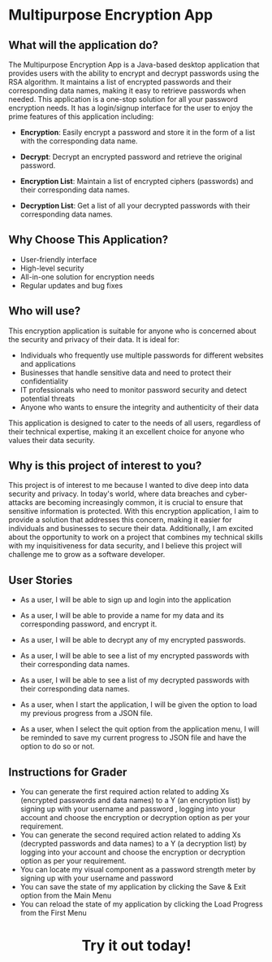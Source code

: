 # Multipurpose Encryption App

## What will the application do?

The Multipurpose Encryption App is a Java-based desktop application that provides users with the ability to encrypt and 
decrypt passwords using the RSA algorithm. It maintains a list of encrypted passwords and their corresponding data names, 
making it easy to retrieve passwords when needed. 
This application is a one-stop solution for all your password encryption needs. It has a login/signup interface for the 
user to enjoy the prime features of this application including:

- **Encryption**: Easily encrypt a password and store it in the form of a list with the corresponding data name.


- **Decrypt**: Decrypt an encrypted password and retrieve the original password.


- **Encryption List**: Maintain a list of encrypted ciphers (passwords) and their corresponding data names.


- **Decryption List**: Get a list of all your decrypted passwords with their corresponding data names.


## Why Choose This Application?
- User-friendly interface
- High-level security
- All-in-one solution for encryption needs
- Regular updates and bug fixes

## Who will use?

This encryption application is suitable for anyone who is concerned about the security and privacy of their data. It is ideal for:

- Individuals who frequently use multiple passwords for different websites and applications
- Businesses that handle sensitive data and need to protect their confidentiality
- IT professionals who need to monitor password security and detect potential threats
- Anyone who wants to ensure the integrity and authenticity of their data

This application is designed to cater to the needs of all users, regardless of their technical expertise, making it an excellent choice for anyone who values their data security.

## Why is this project of interest to you?
This project is of interest to me because I wanted to dive deep into data security and privacy. In today's world, where data breaches and
cyber-attacks are becoming increasingly common, it is crucial to ensure that sensitive information is protected. With this encryption application, I aim to provide a solution that addresses this concern, making it easier for individuals and businesses to secure their data. Additionally, I am excited about the opportunity to work on a project that combines my technical skills with my inquisitiveness for data security, and I believe this project will challenge me to grow as a software developer.

## User Stories

* As a user, I will be able to sign up and login into the application

* As a user, I will be able to provide a name for my data and its corresponding password, and encrypt it.

* As a user, I will be able to decrypt any of my encrypted passwords.

* As a user, I will be able to see a list of my encrypted passwords with their corresponding data names.

* As a user, I will be able to see a list of my decrypted passwords with their corresponding data names.

* As a user, when I start the application, I will be given the option to load my previous progress from a JSON file.

* As a user, when I select the quit option from the application menu, I will be reminded to save my current progress to 
JSON file and have the option to do so or not.

## Instructions for Grader

- You can generate the first required action related to adding Xs (encrypted passwords and data names) to a Y (an encryption list) 
by signing up with your username and password
, logging into your account and choose the encryption or decryption option as per your requirement.
- You can generate the second required action related to adding Xs (decrypted passwords and data names) to a Y (a decryption list) by logging into your account and choose the encryption or decryption option as per your requirement.
- You can locate my visual component as a password strength meter by signing up with your username and password
- You can save the state of my application by clicking the Save & Exit option from the Main Menu
- You can reload the state of my application by clicking the Load Progress from the First Menu

<h1 align="center">
 Try it out today!
</h1>
